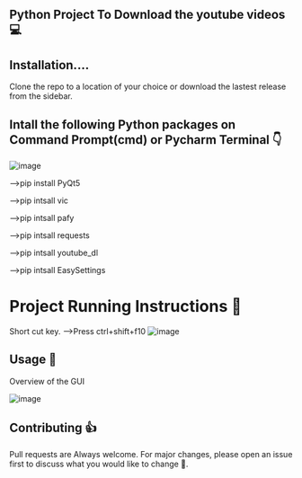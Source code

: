 ## Python Project To Download the youtube videos :computer:
 
## Installation....

Clone the repo to a location of your choice or download the lastest release from the sidebar.

## Intall the following Python packages on Command Prompt(cmd) or Pycharm Terminal :point_down:

![image](https://user-images.githubusercontent.com/68680902/110206468-d5670680-7ea3-11eb-98b3-c7e3e7f6215a.png)

-->pip install PyQt5

-->pip intsall vic

-->pip intsall pafy

-->pip intsall requests

-->pip intsall youtube_dl

-->pip intsall EasySettings

# Project Running Instructions :pencil:
Short cut key.
-->Press ctrl+shift+f10
![image](https://user-images.githubusercontent.com/68680902/110206655-07c53380-7ea5-11eb-9744-81df70cf0604.png)



## Usage :small_red_triangle_down:
Overview of the GUI


![image](https://user-images.githubusercontent.com/68680902/110206282-c764b600-7ea2-11eb-858f-b120200b8554.png)




## Contributing :thumbsup:
Pull requests are Always welcome. For major changes, please open an issue first to discuss what you would like to change :wave:.

